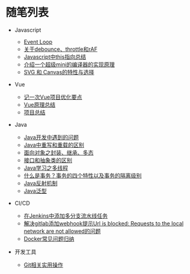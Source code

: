 # 随笔列表



- Javascript
  - [Event Loop](Javascript/event-loop.md)
  - [关于debounce、throttle和rAF](Javascript/debounce-throttle-requestAnimationFrame.md)
  - [Javascript中this指向总结](Javascript/js-this.md)
  - [介绍一个超级mini的编译器的实现原理](Javascript/compiler.md)
  - [SVG 和 Canvas的特性与选择](Javascript/svg&canvas.md)

- Vue
  - [记一次Vue项目优化要点](Vue/project-optimization.md)
  - [Vue原理总结](Vue/vue-summary.md)
  - [项目总结](Vue/project-summary.md)
  
- Java
  - [Java开发中遇到的问题](Java/java-knowledge-point.md)
  - [Java中重写和重载的区别](Java/override&overloading.md)
  - [面向对象之封装、继承、多态](Java/object-oriented-features.md)
  - [接口和抽象类的区别](Java/interface&abstract.md)
  - [Java学习之多线程](Java/thread.md)
  - [什么是事务？事务的四个特性以及事务的隔离级别](Java/transaction.md)
  - [Java反射机制](Java/reflection.md)
  - [Java泛型](Java/generics.md)
 
- CI/CD  
  - [在Jenkins中添加多分支流水线任务](cicd/10.%20%E5%9C%A8Jenkins%E4%B8%AD%E6%B7%BB%E5%8A%A0%E5%A4%9A%E5%88%86%E6%94%AF%E6%B5%81%E6%B0%B4%E7%BA%BF%E4%BB%BB%E5%8A%A1)  
  - [解决gitlab添加webhook提示Url is blocked: Requests to the local network are not allowed的问题](cicd/fix-gitlab-url-blocked)  
  - [Docker常见问题归纳](cicd/docker/docker%E5%B8%B8%E8%A7%81%E9%97%AE%E9%A2%98%E5%BD%92%E7%BA%B3)

- 开发工具
  - [Git相关实用操作](dev-tools/git/git.md)


[^_^]:备注下该文档网站搭建工具[docsify](https://docsify.js.org/#/quickstart)
